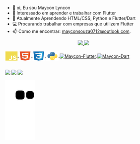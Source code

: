 - 👋 oi, Eu sou Maycon Lyncon
- 👀 Interessado em aprender e trabalhar com Flutter
- 🌱 Atualmente Aprendendo HTML/CSS, Python e Flutter/Dart
- 💻 Procurando trabalhar com empresas que utilizem Flutter 
- 📫 Como me encontrar: mayconsouza0712@outlook.com.

<div align="center">
  <a href="https://github.com/MayLynCom">
  <img height="180em" src="https://github-readme-stats.vercel.app/api?username=MayLynCom&show_icons=true&theme=dark&include_all_commits=true&count_private=true"/>
  <img height="180em" src="https://github-readme-stats.vercel.app/api/top-langs/?username=MayLynCom&layout=compact&langs_count=7&theme=dark"/>
</div>

<div style="display: inline_block"><br>
  <img align="center" alt="Maycon-Js" height="30" width="40" src="https://raw.githubusercontent.com/devicons/devicon/master/icons/javascript/javascript-plain.svg">
  <img align="center" alt="Maycon-HTML" height="30" width="40" src="https://raw.githubusercontent.com/devicons/devicon/master/icons/html5/html5-original.svg">
  <img align="center" alt="Maycon-CSS" height="30" width="40" src="https://raw.githubusercontent.com/devicons/devicon/master/icons/css3/css3-original.svg">
  <img align="center" alt="Maycon-Python" height="30" width="40" src="https://raw.githubusercontent.com/devicons/devicon/master/icons/python/python-original.svg">
  <img align="center" alt="Maycon-Flutter" height="30" width="40" src="https://cdn.jsdelivr.net/gh/devicons/devicon/icons/flutter/flutter-original.svg"> 
  <img align="center" alt="Maycon-Dart" height="30" width="40" src="https://cdn.jsdelivr.net/gh/devicons/devicon/icons/dart/dart-original.svg"> 
</div>
 
  ##
 
<div> 
  <a href="https://www.instagram.com/maycon_lyncon/" target="_blank"><img src="https://img.shields.io/badge/-Instagram-%23E4405F?style=for-the-badge&logo=instagram&logoColor=white" target="_blank"></a>
  <a href = "mailto:mayconsouza0712@gmail.com"><img src="https://img.shields.io/badge/-Gmail-%23333?style=for-the-badge&logo=gmail&logoColor=white" target="_blank"></a>
  <a href="https://www.linkedin.com/in/maycon-lyncon-14447222a/" target="_blank"><img src="https://img.shields.io/badge/-LinkedIn-%230077B5?style=for-the-badge&logo=linkedin&logoColor=white" target="_blank"></a> 
 
  ![Snake animation](https://github.com/MayLynCom/MayLynCom/blob/output/github-contribution-grid-snake.svg)
 
</div>
